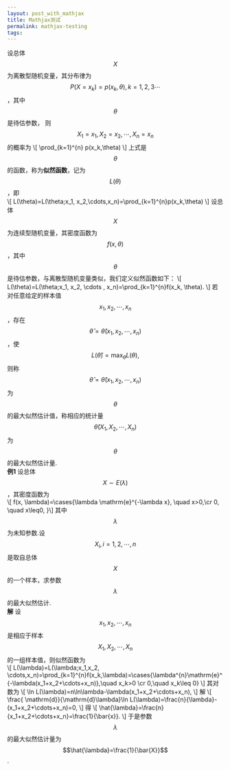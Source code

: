 ```yaml
---
layout: post_with_mathjax
title: Mathjax测试
permalink: mathjax-testing
tags:
---
```


设总体$$X$$为离散型随机变量，其分布律为$$P(X=x_k)=p(x_k, \theta), k=1,2,3\cdots$$，其中 $$\theta$$ 是待估参数， 则 $$X_1=x_1, X_2=x_2, \cdots, X_n=x_n$$的概率为
\\[ \prod_{k=1}^{n} p(x_k,\theta) \\]
上式是 $$\theta$$ 的函数，称为**似然函数**，记为 $$L(\theta)$$，即  
\\[ L(\theta)=L(\theta;x_1, x_2,\cdots,x_n)=\prod_{k=1}^{n}p(x_k,\theta) \\]
设总体 $$X$$ 为连续型随机变量，其密度函数为 $$f(x, \theta)$$，其中 $$\theta$$ 是待估参数，与离散型随机变量类似，我们定义似然函数如下：
\\[ L(\theta)=L(\theta;x_1, x_2, \cdots , x_n)=\prod_{k=1}^{n}f(x_k, \theta). \\]
若对任意给定的样本值 $$x_1, x_2, \cdots , x_n$$，存在 $$\hat{\theta}=\hat{\theta}(x_1, x_2, \cdots, x_n)$$，使
$$ L(\hat{\theta})=\max_{\theta}L(\theta), $$
则称 $$\hat{\theta}=\hat{\theta}(x_1, x_2, \cdots , x_n)$$ 为 $$\theta$$ 的最大似然估计值，称相应的统计量 $$\hat{\theta}(X_1, X_2, \cdots, X_n)$$ 为 $$\theta$$ 的最大似然估计量.  
**例1**  设总体 $$X\sim E(\lambda)$$，其密度函数为  
\\[ f(x, \lambda)=\cases{\lambda \mathrm{e}^{-\lambda x}, \quad x>0,\cr 0, \quad x\leq0,  }\\]
其中 $$\lambda$$ 为未知参数.设$$X_i,i=1,2,\cdots,n$$是取自总体 $$X$$ 的一个样本，求参数 $$\lambda$$ 的最大似然估计.  
**解** 设 $$x_1,x_2,\cdots,x_n$$ 是相应于样本 $$X_1, X_2, \cdots, X_n$$ 的一组样本值，则似然函数为  
\\[ L(\lambda)=L(\lambda;x_1,x_2, \cdots,x_n)=\prod_{k=1}^{n}f(x_k,\lambda)=\cases{\lambda^{n}\mathrm{e}^{-\lambda(x_1+x_2+\cdots+x_n)},\quad x_k>0 \cr 0,\quad x_k\leq 0} \\]
其对数为
\\[ \ln L(\lambda)=n\ln\lambda-\lambda(x_1+x_2+\cdots+x_n), \\]
解
\\[ \frac{ \mathrm{d}}{\mathrm{d}\lambda}\ln L(\lambda)=\frac{n}{\lambda}-(x_1+x_2+\cdots+x_n)=0, \\]
得
\\[ \hat{\lambda}=\frac{n}{x_1+x_2+\cdots+x_n}=\frac{1}{\bar{x}}. \\]
于是参数 $$\lambda$$ 的最大似然估计量为 $$\hat{\lambda}=\frac{1}{\bar{X}}$$.
